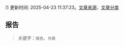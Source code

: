:alarm_clock: 更新时间: 2025-04-23 11:37:23。[文章来源](/README.md)、[文章分类](/TAGS.md)

## 报告


> 关键字：`报告`、`月报`



